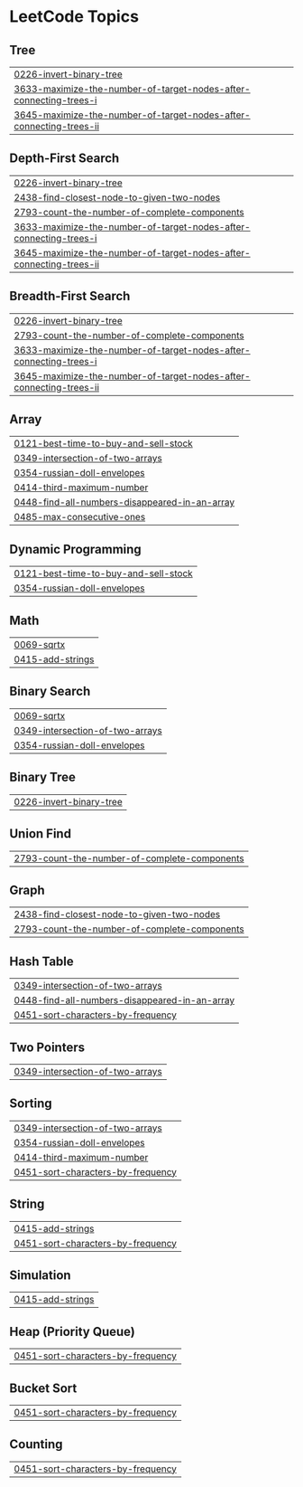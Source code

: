 

<!---LeetCode Topics Start-->
# LeetCode Topics
## Tree
|  |
| ------- |
| [0226-invert-binary-tree](https://github.com/solomon-2105/DSA/tree/master/0226-invert-binary-tree) |
| [3633-maximize-the-number-of-target-nodes-after-connecting-trees-i](https://github.com/solomon-2105/DSA/tree/master/3633-maximize-the-number-of-target-nodes-after-connecting-trees-i) |
| [3645-maximize-the-number-of-target-nodes-after-connecting-trees-ii](https://github.com/solomon-2105/DSA/tree/master/3645-maximize-the-number-of-target-nodes-after-connecting-trees-ii) |
## Depth-First Search
|  |
| ------- |
| [0226-invert-binary-tree](https://github.com/solomon-2105/DSA/tree/master/0226-invert-binary-tree) |
| [2438-find-closest-node-to-given-two-nodes](https://github.com/solomon-2105/DSA/tree/master/2438-find-closest-node-to-given-two-nodes) |
| [2793-count-the-number-of-complete-components](https://github.com/solomon-2105/DSA/tree/master/2793-count-the-number-of-complete-components) |
| [3633-maximize-the-number-of-target-nodes-after-connecting-trees-i](https://github.com/solomon-2105/DSA/tree/master/3633-maximize-the-number-of-target-nodes-after-connecting-trees-i) |
| [3645-maximize-the-number-of-target-nodes-after-connecting-trees-ii](https://github.com/solomon-2105/DSA/tree/master/3645-maximize-the-number-of-target-nodes-after-connecting-trees-ii) |
## Breadth-First Search
|  |
| ------- |
| [0226-invert-binary-tree](https://github.com/solomon-2105/DSA/tree/master/0226-invert-binary-tree) |
| [2793-count-the-number-of-complete-components](https://github.com/solomon-2105/DSA/tree/master/2793-count-the-number-of-complete-components) |
| [3633-maximize-the-number-of-target-nodes-after-connecting-trees-i](https://github.com/solomon-2105/DSA/tree/master/3633-maximize-the-number-of-target-nodes-after-connecting-trees-i) |
| [3645-maximize-the-number-of-target-nodes-after-connecting-trees-ii](https://github.com/solomon-2105/DSA/tree/master/3645-maximize-the-number-of-target-nodes-after-connecting-trees-ii) |
## Array
|  |
| ------- |
| [0121-best-time-to-buy-and-sell-stock](https://github.com/solomon-2105/DSA/tree/master/0121-best-time-to-buy-and-sell-stock) |
| [0349-intersection-of-two-arrays](https://github.com/solomon-2105/DSA/tree/master/0349-intersection-of-two-arrays) |
| [0354-russian-doll-envelopes](https://github.com/solomon-2105/DSA/tree/master/0354-russian-doll-envelopes) |
| [0414-third-maximum-number](https://github.com/solomon-2105/DSA/tree/master/0414-third-maximum-number) |
| [0448-find-all-numbers-disappeared-in-an-array](https://github.com/solomon-2105/DSA/tree/master/0448-find-all-numbers-disappeared-in-an-array) |
| [0485-max-consecutive-ones](https://github.com/solomon-2105/DSA/tree/master/0485-max-consecutive-ones) |
## Dynamic Programming
|  |
| ------- |
| [0121-best-time-to-buy-and-sell-stock](https://github.com/solomon-2105/DSA/tree/master/0121-best-time-to-buy-and-sell-stock) |
| [0354-russian-doll-envelopes](https://github.com/solomon-2105/DSA/tree/master/0354-russian-doll-envelopes) |
## Math
|  |
| ------- |
| [0069-sqrtx](https://github.com/solomon-2105/DSA/tree/master/0069-sqrtx) |
| [0415-add-strings](https://github.com/solomon-2105/DSA/tree/master/0415-add-strings) |
## Binary Search
|  |
| ------- |
| [0069-sqrtx](https://github.com/solomon-2105/DSA/tree/master/0069-sqrtx) |
| [0349-intersection-of-two-arrays](https://github.com/solomon-2105/DSA/tree/master/0349-intersection-of-two-arrays) |
| [0354-russian-doll-envelopes](https://github.com/solomon-2105/DSA/tree/master/0354-russian-doll-envelopes) |
## Binary Tree
|  |
| ------- |
| [0226-invert-binary-tree](https://github.com/solomon-2105/DSA/tree/master/0226-invert-binary-tree) |
## Union Find
|  |
| ------- |
| [2793-count-the-number-of-complete-components](https://github.com/solomon-2105/DSA/tree/master/2793-count-the-number-of-complete-components) |
## Graph
|  |
| ------- |
| [2438-find-closest-node-to-given-two-nodes](https://github.com/solomon-2105/DSA/tree/master/2438-find-closest-node-to-given-two-nodes) |
| [2793-count-the-number-of-complete-components](https://github.com/solomon-2105/DSA/tree/master/2793-count-the-number-of-complete-components) |
## Hash Table
|  |
| ------- |
| [0349-intersection-of-two-arrays](https://github.com/solomon-2105/DSA/tree/master/0349-intersection-of-two-arrays) |
| [0448-find-all-numbers-disappeared-in-an-array](https://github.com/solomon-2105/DSA/tree/master/0448-find-all-numbers-disappeared-in-an-array) |
| [0451-sort-characters-by-frequency](https://github.com/solomon-2105/DSA/tree/master/0451-sort-characters-by-frequency) |
## Two Pointers
|  |
| ------- |
| [0349-intersection-of-two-arrays](https://github.com/solomon-2105/DSA/tree/master/0349-intersection-of-two-arrays) |
## Sorting
|  |
| ------- |
| [0349-intersection-of-two-arrays](https://github.com/solomon-2105/DSA/tree/master/0349-intersection-of-two-arrays) |
| [0354-russian-doll-envelopes](https://github.com/solomon-2105/DSA/tree/master/0354-russian-doll-envelopes) |
| [0414-third-maximum-number](https://github.com/solomon-2105/DSA/tree/master/0414-third-maximum-number) |
| [0451-sort-characters-by-frequency](https://github.com/solomon-2105/DSA/tree/master/0451-sort-characters-by-frequency) |
## String
|  |
| ------- |
| [0415-add-strings](https://github.com/solomon-2105/DSA/tree/master/0415-add-strings) |
| [0451-sort-characters-by-frequency](https://github.com/solomon-2105/DSA/tree/master/0451-sort-characters-by-frequency) |
## Simulation
|  |
| ------- |
| [0415-add-strings](https://github.com/solomon-2105/DSA/tree/master/0415-add-strings) |
## Heap (Priority Queue)
|  |
| ------- |
| [0451-sort-characters-by-frequency](https://github.com/solomon-2105/DSA/tree/master/0451-sort-characters-by-frequency) |
## Bucket Sort
|  |
| ------- |
| [0451-sort-characters-by-frequency](https://github.com/solomon-2105/DSA/tree/master/0451-sort-characters-by-frequency) |
## Counting
|  |
| ------- |
| [0451-sort-characters-by-frequency](https://github.com/solomon-2105/DSA/tree/master/0451-sort-characters-by-frequency) |
<!---LeetCode Topics End-->